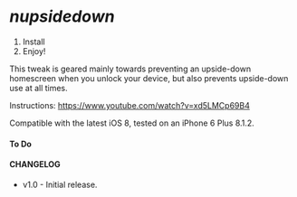 # *nupsidedown*

1. Install
2. Enjoy!

This tweak is geared mainly towards preventing an upside-down homescreen when you unlock your device, but also prevents upside-down use at all times.


Instructions:
https://www.youtube.com/watch?v=xd5LMCp69B4

Compatible with the latest iOS 8, tested on an iPhone 6 Plus 8.1.2.

#### To Do ####


#### CHANGELOG ####
* v1.0 - Initial release.

